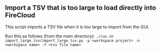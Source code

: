 ## Import a TSV that is too large to load directly into FireCloud
This script imports a TSV file when it is too large to import from the GUI.

Run this as follows (from the main directory):
```./run.sh import_large_tsv/import_large_tsv.py -p <workspace project> -n <workspace name> -f <tsv file name>```
